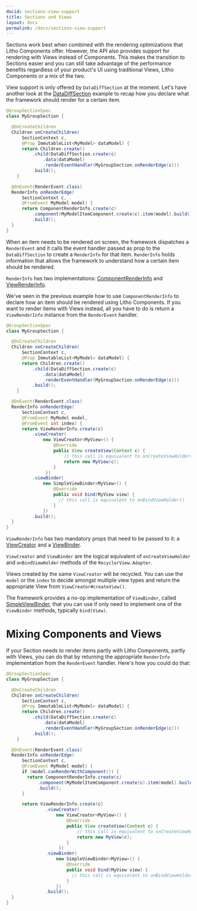 ```yaml
---
docid: sections-view-support
title: Sections and Views
layout: docs
permalink: /docs/sections-view-support
---
```


Sections work best when combined with the rendering optimizations that Litho Components offer. However, the API also provides support for rendering with Views instead of Components. This makes the transition to Sections easier and you can still take advantage of the performance benefits regardless of your product's UI using traditional Views, Litho Components or a mix of the two.

View support is only offered by `DataDiffSection` at the moment. Let's have another look at the [DataDiffSection](/docs/sections-building-blocks#datadiffsection) example to recap how you declare what the framework should render for a certain item.

```java
@GroupSectionSpec
class MyGroupSection {

  @OnCreateChildren
  Children onCreateChildren(
      SectionContext c,
      @Prop ImmutableList<MyModel> dataModel) {
      return Children.create()
          .child(DataDiffSection.create(c)
              .data(dataModel)
              .renderEventHandler(MyGroupSection.onRenderEdge(c)))
          .build();
    }

  @OnEvent(RenderEvent.class)
  RenderInfo onRenderEdge(
      SectionContext c,
      @FromEvent MyModel model) {
      return ComponentRenderInfo.create(c)
          .component(MyModelItemComponent.create(c).item(model).build())
          .build();
  }
}
```

When an item needs to be rendered on screen, the framework dispatches a `RenderEvent` and it calls the event handler passed as prop to the `DataDiffSection` to create a `RenderInfo` for that item. `RenderInfo` holds information that allows the framework to understand how a certain item should be rendered.

`RenderInfo` has two implementations: [ComponentRenderInfo](/javadoc/com/facebook/litho/widget/ComponentRenderInfo.html) and [ViewRenderInfo](/javadoc/com/facebook/litho/widget/ViewRenderInfo.html).

We've seen in the previous example how to use `ComponentRenderInfo` to declare how an item should be rendered using Litho Components. If you want to render items with Views instead, all you have to do is return a `ViewRenderInfo` instance from the `RenderEvent` handler.

```java
@GroupSectionSpec
class MyGroupSection {

  @OnCreateChildren
  Children onCreateChildren(
      SectionContext c,
      @Prop ImmutableList<MyModel> dataModel) {
      return Children.create()
          .child(DataDiffSection.create(c)
              .data(dataModel)
              .renderEventHandler(MyGroupSection.onRenderEdge(c)))
          .build();
    }

  @OnEvent(RenderEvent.class)
  RenderInfo onRenderEdge(
      SectionContext c,
      @FromEvent MyModel model,
      @FromEvent int index) {
      return ViewRenderInfo.create(c)
          .viewCreator(
              new ViewCreator<MyView>() {
                  @Override
                  public View createView(Context c) {
                      // this call is equivalent to onCreateViewHolder()
                      return new MyView(c);
                  }
               })
          .viewBinder(
              new SimpleViewBinder<MyView>() {
                  @Override
                  public void bind(MyView view) {
                    // this call is equivalent to onBindViewHolder()
                  }
              })
          .build();
  }
}
```

`ViewRenderInfo` has two mandatory props that need to be passed to it: a [ViewCreator](/javadoc/com/facebook/litho/viewcompat/ViewCreator.html) and a [ViewBinder](/javadoc/com/facebook/litho/viewcompat/ViewBinder.html).

`ViewCreator` and `ViewBinder` are the logical equivalent of `onCreateViewHolder` and `onBindViewHolder` methods of the `RecyclerView.Adapter`.

Views created by the same `ViewCreator` will be recycled. You can use the `model` or the `index` to decide amongst multiple view types and return the appropriate View from `ViewCreator#createView()`.

The framework provides a no-op implementation of `ViewBinder`, called [SimpleViewBinder](/javadoc/com/facebook/litho/viewcompat/SimpleViewBinder.html), that you can use if only need to implement one of the `ViewBinder` methods, typically `bind(View)`.

# Mixing Components and Views

If your Section needs to render items partly with Litho Components, partly with Views, you can do that by returning the appropriate `RenderInfo` implementation from the `RenderEvent` handler.
Here's how you could do that:

```java
@GroupSectionSpec
class MyGroupSection {

  @OnCreateChildren
  Children onCreateChildren(
      SectionContext c,
      @Prop ImmutableList<MyModel> dataModel) {
      return Children.create()
          .child(DataDiffSection.create(c)
              .data(dataModel)
              .renderEventHandler(MyGroupSection.onRenderEdge(c)))
          .build();
    }

  @OnEvent(RenderEvent.class)
  RenderInfo onRenderEdge(
      SectionContext c,
      @FromEvent MyModel model) {
      if (model.canRenderWithComponent()) {
        return ComponentRenderInfo.create(c)
            .component(MyModelItemComponent.create(c).item(model).build())
            .build();
      }

      return ViewRenderInfo.create(c)
               .viewCreator(
                   new ViewCreator<MyView>() {
                       @Override
                       public View createView(Context c) {
                           // this call is equivalent to onCreateViewHolder()
                           return new MyView(c);
                       }
                    })
               .viewBinder(
                   new SimpleViewBinder<MyView>() {
                       @Override
                       public void bind(MyView view) {
                         // this call is equivalent to onBindViewHolder()
                       }
                   })
               .build();
  }
}
```

